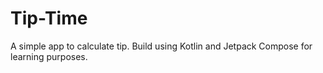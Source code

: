 # Tip-Time
A simple app to calculate tip. Build using Kotlin and Jetpack Compose for learning purposes.
